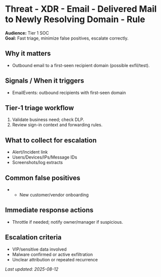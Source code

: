 # Threat - XDR - Email - Delivered Mail to Newly Resolving Domain - Rule

**Audience:** Tier 1 SOC  
**Goal:** Fast triage, minimize false positives, escalate correctly.

## Why it matters
- Outbound email to a first-seen recipient domain (possible exfil/test).

## Signals / When it triggers
- EmailEvents: outbound recipients with first-seen domain

## Tier‑1 triage workflow
1. Validate business need; check DLP.
2. Review sign-in context and forwarding rules.

## What to collect for escalation
- Alert/Incident link
- Users/Devices/IPs/Message IDs
- Screenshots/log extracts

## Common false positives
- - New customer/vendor onboarding

## Immediate response actions
- Throttle if needed; notify owner/manager if suspicious.

## Escalation criteria
- VIP/sensitive data involved
- Malware confirmed or active exfiltration
- Unclear attribution or repeated recurrence

_Last updated: 2025-08-12_
